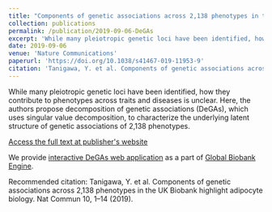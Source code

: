 ```yaml
---
title: "Components of genetic associations across 2,138 phenotypes in the UK Biobank highlight adipocyte biology"
collection: publications
permalink: /publication/2019-09-06-DeGAs
excerpt: 'While many pleiotropic genetic loci have been identified, how they contribute to phenotypes across traits and diseases is unclear. Here, the authors propose decomposition of genetic associations (DeGAs), which uses singular value decomposition, to characterize the underlying latent structure of genetic associations of 2,138 phenotypes.'
date: 2019-09-06
venue: 'Nature Communications'
paperurl: 'https://doi.org/10.1038/s41467-019-11953-9'
citation: 'Tanigawa, Y. et al. Components of genetic associations across 2,138 phenotypes in the UK Biobank highlight adipocyte biology. Nat Commun 10, 1–14 (2019).'
---
```


While many pleiotropic genetic loci have been identified, how they contribute to phenotypes across traits and diseases is unclear. Here, the authors propose decomposition of genetic associations (DeGAs), which uses singular value decomposition, to characterize the underlying latent structure of genetic associations of 2,138 phenotypes.

[Access the full text at publisher's website](https://doi.org/10.1038/s41467-019-11953-9)

We provide [interactive DeGAs web application](https://gbe.stanford.edu/degas) as a part of [Global Biobank Engine](https://gbe.stanford.edu/).

Recommended citation: Tanigawa, Y. et al. Components of genetic associations across 2,138 phenotypes in the UK Biobank highlight adipocyte biology. Nat Commun 10, 1–14 (2019).
